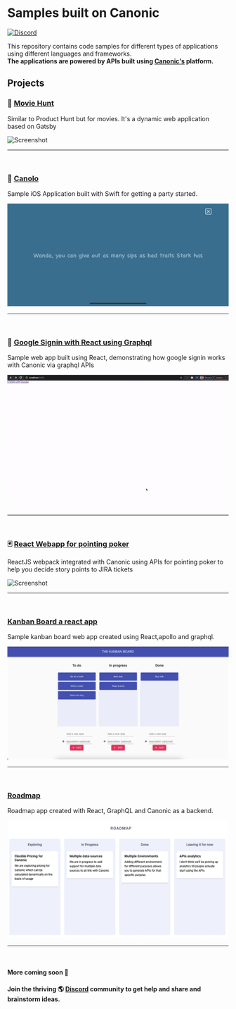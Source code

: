 # Samples built on Canonic

[![Discord](https://img.shields.io/discord/765119429171609600?color=%237389D8&label=Discord&logo=discord&logoColor=%23FFF)](https://discord.gg/9dyytsM)

This repository contains code samples for different types of applications using different languages and frameworks.<br/>
**The applications are powered by APIs built using [Canonic's](https://canonic.dev) platform.**

## Projects

### 🍿 [Movie Hunt](./moviehunt-web/)

Similar to Product Hunt but for movies. It's a dynamic web application based on Gatsby

![Screenshot](./moviehunt-web/screenshot.png)

---

<br/>

### 🍻 [Canolo](./Canolo-iOS/)

Sample iOS Application built with Swift for getting a party started.

![Screenshot](./Canolo-iOS/screenshots/IMG_0264.PNG)

---

<br/>

### 🔐 [Google Signin with React using Graphql](./google-signin-with-react/)

Sample web app built using React, demonstrating how google signin works with Canonic via graphql APIs

![Screenshot](./google-signin-with-react/screenshots/screenshot.gif)

---

<br/>

### 🃏 [React Webapp for pointing poker](./sprint-poker/)

ReactJS webpack integrated with Canonic using APIs for pointing poker to help you decide story points to JIRA tickets

![Screenshot](./sprint-poker/screenshot.png)

---

<br/>

### [Kanban Board a react app](./kanban-board/)

Sample kanban board web app created using React,apollo and graphql.

![Screenshot](./kanban-board/screenshot.png)

---

<br/>

### [Roadmap](./roadmap/)

Roadmap app created with React, GraphQL and Canonic as a backend.

![Screenshot](./roadmap/screenshot.png)

---

<br/>

#### More coming soon 🚀

#### Join the thriving 🌎 [Discord](https://discord.gg/9dyytsM) community to get help and share and brainstorm ideas.
